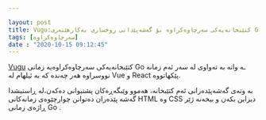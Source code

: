 ```yaml
---

layout: post
title: Vugu:کتێبخانەیەکی سەرچاوەکراوە بۆ گەشەپێدانی روخساری بەکارهێنەری GO
tags: [سەرچاوەکراوە]
date : "2020-10-15 09:12:45"
---
```

[Vugu](https://www.vugu.org/) کتێبخانەیەکی سەرچاوەکراوەیە زمانی Go ـە واتە بە تەواوی لە سەر ئەم زمانە نووسراوە هەر چەندە کە بە ئیلهام لە Vue و React  پێکهاتووە.


بە وتەی گەشەپێدەرانی ئەم کتێبخانە، هەموو وێبگەڕەکان پشتیوانی دەکەن،لە ڕاستیشدا گەشە پێدەران دەتوانن چوارچێوەی زمانەکانی HTML وە  CSS دیزاین بکەن و بیخەنە ژێر ڕاژەی زمانی Go .

